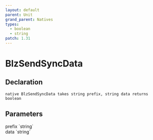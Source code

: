 ```yaml
---
layout: default
parent: Unit
grand_parent: Natives
types:
  - boolean
  - string
patch: 1.31
---
```


# BlzSendSyncData

## Declaration

```
native BlzSendSyncData takes string prefix, string data returns boolean
```

## Parameters
<dl>
  <dt>prefix `string`</dt>
  <dd></dd>

  <dt>data `string`</dt>
  <dd></dd>
</dl>